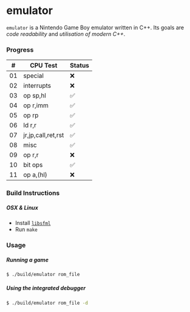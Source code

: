 # emulator

`emulator` is a Nintendo Game Boy emulator written in C++. Its goals are _code readability_ and _utilisation of modern C++_.

### Progress

| #   | CPU Test            | Status |
| --- | ---                 | ---    |
| 01  | special             | ❌      |
| 02  | interrupts          | ❌      |
| 03  | op sp,hl            | ✅      |
| 04  | op r,imm            | ✅      |
| 05  | op rp               | ✅      |
| 06  | ld r,r              | ✅      |
| 07  | jr,jp,call,ret,rst  | ✅      |
| 08  | misc                | ✅      |
| 09  | op r,r              | ❌      |
| 10  | bit ops             | ✅      |
| 11  | op a,(hl)           | ❌      |

### Build Instructions

##### OSX & Linux

- Install [`libsfml`][sfml]
- Run `make`

[sfml]: http://www.sfml-dev.org

### Usage

##### Running a game

```sh
$ ./build/emulator rom_file
```

##### Using the integrated debugger

```sh
$ ./build/emulator rom_file -d
```
